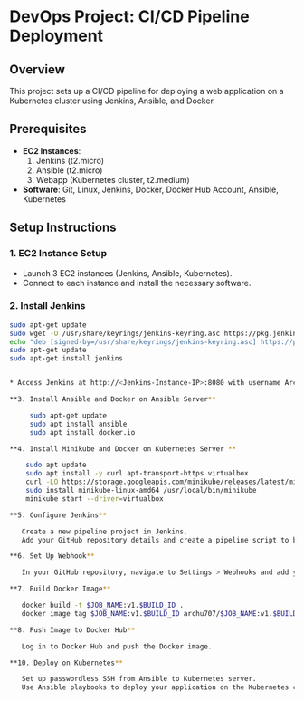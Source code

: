 # DevOps Project: CI/CD Pipeline Deployment

## Overview
This project sets up a CI/CD pipeline for deploying a web application on a Kubernetes cluster using Jenkins, Ansible, and Docker.

## Prerequisites
- **EC2 Instances**:
  1. Jenkins (t2.micro)
  2. Ansible (t2.micro)
  3. Webapp (Kubernetes cluster, t2.medium)
- **Software**: Git, Linux, Jenkins, Docker, Docker Hub Account, Ansible, Kubernetes

## Setup Instructions

### 1. EC2 Instance Setup
- Launch 3 EC2 instances (Jenkins, Ansible, Kubernetes).
- Connect to each instance and install the necessary software.

### 2. Install Jenkins
```bash
sudo apt-get update
sudo wget -O /usr/share/keyrings/jenkins-keyring.asc https://pkg.jenkins.io/debian-stable/jenkins.io-2023.key
echo "deb [signed-by=/usr/share/keyrings/jenkins-keyring.asc] https://pkg.jenkins.io/debian-stable binary/" | sudo tee /etc/apt/sources.list.d/jenkins.list > /dev/null
sudo apt-get update
sudo apt-get install jenkins


* Access Jenkins at http://<Jenkins-Instance-IP>:8080 with username Archana and password uniphore@123.

**3. Install Ansible and Docker on Ansible Server**

     sudo apt-get update
     sudo apt install ansible
     sudo apt install docker.io

**4. Install Minikube and Docker on Kubernetes Server **

    sudo apt update
    sudo apt install -y curl apt-transport-https virtualbox
    curl -LO https://storage.googleapis.com/minikube/releases/latest/minikube-linux-amd64
    sudo install minikube-linux-amd64 /usr/local/bin/minikube
    minikube start --driver=virtualbox

**5. Configure Jenkins**

   Create a new pipeline project in Jenkins.
   Add your GitHub repository details and create a pipeline script to build your Docker image.

**6. Set Up Webhook**

   In your GitHub repository, navigate to Settings > Webhooks and add your Jenkins URL to trigger builds on code commits.

**7. Build Docker Image**

   docker build -t $JOB_NAME:v1.$BUILD_ID .
   docker image tag $JOB_NAME:v1.$BUILD_ID archu707/$JOB_NAME:v1.$BUILD_ID

**8. Push Image to Docker Hub**

   Log in to Docker Hub and push the Docker image.

**10. Deploy on Kubernetes**

   Set up passwordless SSH from Ansible to Kubernetes server.
   Use Ansible playbooks to deploy your application on the Kubernetes cluster.




